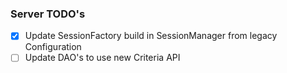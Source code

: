 ### Server TODO's

  - [x] Update SessionFactory build in SessionManager from legacy Configuration
  - [ ] Update DAO's to use new Criteria API
